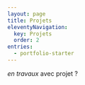 ```yaml
---
layout: page
title: Projets
eleventyNavigation:
  key: Projets
  order: 2
entries:
  - portfolio-starter
---
```


*en travaux* avec projet ?
